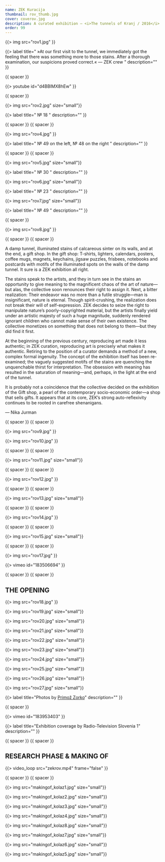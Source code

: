 ```yaml
---
name: ZEK Kuracija
thumbnail: rov_thumb.jpg
cover: coverov.jpg
description: A curated exhibition — <i>The tunnels of Kranj / 2016</i>
order: 99
---
```


{{> img src="rov1.jpg" }}


{{> label title=" »At our first visit to the tunnel, we immediately got the feeling that there was something more to those stains. After a thorough examination, our suspicions proved correct.« — ZEK crew " description="" }}

{{ spacer }}

{{> youtube id="d4BBlMX8hEw" }}

{{ spacer }}

{{> img src="rov2.jpg" size="small"}}

{{> label title=" № 18 " description="" }}

{{ spacer }} {{ spacer }}

{{> img src="rov4.jpg" }}

{{> label title=" № 49 on the left, № 48 on the right " description="" }}

{{ spacer }} {{ spacer }}

{{> img src="rov5.jpg" size="small"}}

{{> label title=" № 30 " description="" }}

{{> img src="rov6.jpg" size="small"}}

{{> label title=" № 23 " description="" }}

{{> img src="rov7.jpg" size="small"}}

{{> label title=" № 49 " description="" }}

{{ spacer }} 

{{> img src="rov8.jpg" }}

{{ spacer }} {{ spacer }}

A damp tunnel, illuminated stains of calcareous sinter on its walls, and at the end, a gift shop. In the gift shop: T-shirts, lighters, calendars, posters, coffee mugs, magnets, keychains, jigsaw puzzles, frisbees, notebooks and postcards with motifs of the illuminated spots on the walls of the damp tunnel. It sure is a ZEK exhibition all right.

The stains speak to the artists, and they in turn see in the stains an opportunity to give meaning to the magnificent chaos of the art of nature—but alas, the collective soon renounces their right to assign it. Next, a bitter realization: Their endeavor was no more than a futile struggle—man is insignificant, nature is eternal. Though spirit-crushing, the realization does not break their will of self-expression. ZEK decides to seize the right to manipulate nature’s poorly-copyrighted material, but the artists finally yield under an artistic majesty of such a huge magnitude, suddenly rendered ignorant children who cannot make sense of their own existence. The collective monetizes on something that does not belong to them—but they did find it first.

At the beginning of the previous century, reproducing art made it less authentic; in ZEK curation, reproducing art is precisely what makes it authentic. Retiring to the position of a curator demands a method of a new, complex formal ingenuity. The concept of the exhibition itself has been re-examined; the vaguely suggested motifs of the stains are quenching the unquenchable thirst for interpretation. The obsession with meaning has resulted in the saturation of meaning—and, perhaps, in the light at the end of the tunnel.

It is probably not a coincidence that the collective decided on the exhibition of the Gift shop, a pearl of the contemporary socio-economic order—a shop that sells gifts. It appears that at its core, ZEK’s strong auto-reflexivity continues to be rooted in carefree shenanigans.

— Nika Jurman

{{ spacer }} {{ spacer }}

{{> img src="rov9.jpg" }}

{{> img src="rov10.jpg" }}

{{ spacer }} {{ spacer }}

{{> img src="rov11.jpg" size="small"}}

{{ spacer }} {{ spacer }}

{{> img src="rov12.jpg" }}

{{ spacer }} {{ spacer }}

{{> img src="rov13.jpg" size="small"}}

{{ spacer }} {{ spacer }}

{{> img src="rov14.jpg" }}

{{ spacer }} {{ spacer }}

{{> img src="rov15.jpg" size="small"}}

{{ spacer }} {{ spacer }}

{{> img src="rov17.jpg" }}

{{> vimeo id="183506694" }}

{{ spacer }} {{ spacer }}

## THE OPENING

{{> img src="rov18.jpg" }}

{{> img src="rov19.jpg" size="small"}}

{{> img src="rov20.jpg" size="small"}}

{{> img src="rov21.jpg" size="small"}}

{{> img src="rov22.jpg" size="small"}}

{{> img src="rov23.jpg" size="small"}}

{{> img src="rov24.jpg" size="small"}}

{{> img src="rov25.jpg" size="small"}}

{{> img src="rov26.jpg" size="small"}}

{{> img src="rov27.jpg" size="small"}}

{{> label title="Photos by [Primož Zorko](http://primozzorko.com)" description="" }}

{{ spacer }}

{{> vimeo id="183953403" }}

{{> label title="Exhibition coverage by Radio-Television Slovenia 1" description="" }}

{{ spacer }} {{ spacer }}

## RESEARCH PHASE & MAKING OF

{{> video_loop src="zekrov.mp4" frame="false" }}

{{ spacer }} {{ spacer }}

{{> img src="makingof_kolaz1.jpg" size="small"}}

{{> img src="makingof_kolaz2.jpg" size="small"}}

{{> img src="makingof_kolaz3.jpg" size="small"}}

{{> img src="makingof_kolaz4.jpg" size="small"}}

{{> img src="makingof_kolaz8.jpg" size="small"}}

{{> img src="makingof_kolaz7.jpg" size="small"}}

{{> img src="makingof_kolaz6.jpg" size="small"}}

{{> img src="makingof_kolaz5.jpg" size="small"}}




